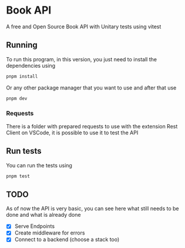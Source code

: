 # Book API

A free and Open Source Book API with Unitary tests using vitest

## Running

To run this program, in this version, you just need to install the dependencies using

```bash
pnpm install
```

Or any other package manager that you want to use and after that use

```bash
pnpm dev
```

### Requests

There is a folder with prepared requests to use with the extension Rest Client on VSCode, it is possible to use it to test the API

## Run tests

You can run the tests using

```bash
pnpm test
```

## TODO

As of now the API is very basic, you can see here what still needs to be done and what is already done

- [x] Serve Endpoints
- [x] Create middleware for errors
- [x] Connect to a backend (choose a stack too)
